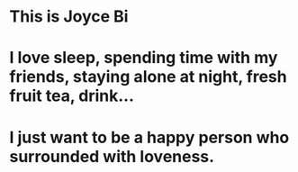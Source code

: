 # This is Joyce Bi
# I love sleep, spending time with my friends, staying alone at night, fresh fruit tea, drink...
# I just want to be a happy person who surrounded with loveness.

